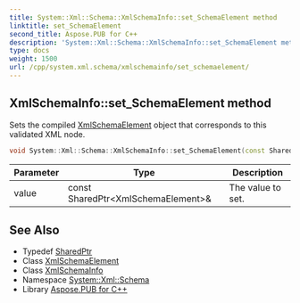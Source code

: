 ```yaml
---
title: System::Xml::Schema::XmlSchemaInfo::set_SchemaElement method
linktitle: set_SchemaElement
second_title: Aspose.PUB for C++
description: 'System::Xml::Schema::XmlSchemaInfo::set_SchemaElement method. Sets the compiled XmlSchemaElement object that corresponds to this validated XML node in C++.'
type: docs
weight: 1500
url: /cpp/system.xml.schema/xmlschemainfo/set_schemaelement/
---
```

## XmlSchemaInfo::set_SchemaElement method


Sets the compiled [XmlSchemaElement](../../xmlschemaelement/) object that corresponds to this validated XML node.

```cpp
void System::Xml::Schema::XmlSchemaInfo::set_SchemaElement(const SharedPtr<XmlSchemaElement> &value)
```


| Parameter | Type | Description |
| --- | --- | --- |
| value | const SharedPtr\<XmlSchemaElement\>\& | The value to set. |

## See Also

* Typedef [SharedPtr](../../../system/sharedptr/)
* Class [XmlSchemaElement](../../xmlschemaelement/)
* Class [XmlSchemaInfo](../)
* Namespace [System::Xml::Schema](../../)
* Library [Aspose.PUB for C++](../../../)
